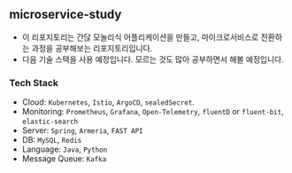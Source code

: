 ## microservice-study
- 이 리포지토리는 간닪 모놀리식 어플리케이션을 만들고, 마이크로서비스로 전환하는 과정을 공부해보는 리포지토리입니다.
- 다음 기술 스택을 사용 예정입니다. 모르는 것도 많아 공부하면서 해볼 예정입니다.

### Tech Stack
- Cloud: `Kubernetes`, `Istio`, `ArgoCD`, `sealedSecret`.
- Monitoring: `Prometheus`, `Grafana`, `Open-Telemetry`, `fluentD` or `fluent-bit`, `elastic-search`
- Server: `Spring`, `Armeria`, `FAST API`
- DB: `MySQL`, `Redis`
- Language: `Java`, `Python`
- Message Queue: `Kafka`